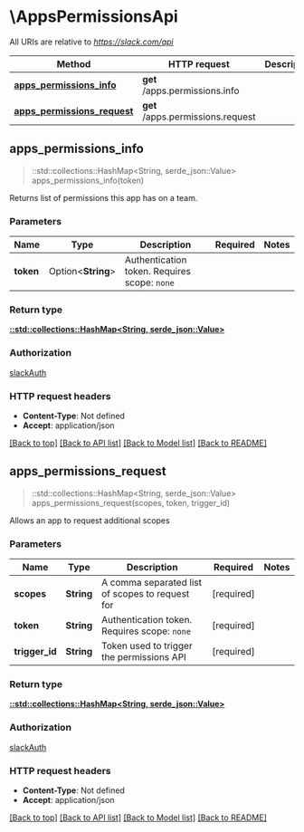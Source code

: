 # \AppsPermissionsApi

All URIs are relative to *https://slack.com/api*

Method | HTTP request | Description
------------- | ------------- | -------------
[**apps_permissions_info**](AppsPermissionsApi.md#apps_permissions_info) | **get** /apps.permissions.info | 
[**apps_permissions_request**](AppsPermissionsApi.md#apps_permissions_request) | **get** /apps.permissions.request | 



## apps_permissions_info

> ::std::collections::HashMap<String, serde_json::Value> apps_permissions_info(token)


Returns list of permissions this app has on a team.

### Parameters


Name | Type | Description  | Required | Notes
------------- | ------------- | ------------- | ------------- | -------------
**token** | Option<**String**> | Authentication token. Requires scope: `none` |  |

### Return type

[**::std::collections::HashMap<String, serde_json::Value>**](serde_json::Value.md)

### Authorization

[slackAuth](../README.md#slackAuth)

### HTTP request headers

- **Content-Type**: Not defined
- **Accept**: application/json

[[Back to top]](#) [[Back to API list]](../README.md#documentation-for-api-endpoints) [[Back to Model list]](../README.md#documentation-for-models) [[Back to README]](../README.md)


## apps_permissions_request

> ::std::collections::HashMap<String, serde_json::Value> apps_permissions_request(scopes, token, trigger_id)


Allows an app to request additional scopes

### Parameters


Name | Type | Description  | Required | Notes
------------- | ------------- | ------------- | ------------- | -------------
**scopes** | **String** | A comma separated list of scopes to request for | [required] |
**token** | **String** | Authentication token. Requires scope: `none` | [required] |
**trigger_id** | **String** | Token used to trigger the permissions API | [required] |

### Return type

[**::std::collections::HashMap<String, serde_json::Value>**](serde_json::Value.md)

### Authorization

[slackAuth](../README.md#slackAuth)

### HTTP request headers

- **Content-Type**: Not defined
- **Accept**: application/json

[[Back to top]](#) [[Back to API list]](../README.md#documentation-for-api-endpoints) [[Back to Model list]](../README.md#documentation-for-models) [[Back to README]](../README.md)

